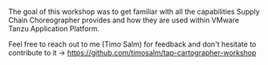 The goal of this workshop was to get familiar with all the capabilities Supply Chain Choreographer provides and how they are used within VMware Tanzu Application Platform.

Feel free to reach out to me (Timo Salm) for feedback and don't hesitate to contribute to it -> https://github.com/timosalm/tap-cartographer-workshop